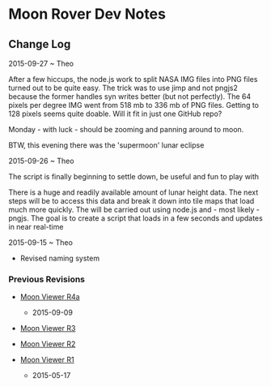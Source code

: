Moon Rover Dev Notes
===






## Change Log

2015-09-27 ~ Theo

After a few hiccups, the node.js work to split NASA IMG files into PNG files turned out to be quite easy.
The trick was to use jimp and not pngjs2 because the former handles syn writes better (but not perfectly). 
The 64 pixels per degree IMG went from 518 mb to 336 mb of PNG files.
Getting to 128 pixels seems quite doable. Will it fit in just one GitHub repo?

Monday - with luck - should be zooming and panning around to moon.

BTW, this evening there was the 'supermoon' lunar eclipse



2015-09-26 ~ Theo

The script is finally beginning to settle down, be useful and fun to play with

There is a huge and readily available amount of lunar height data.
The next steps will be to access this data and break it down into tile maps that load much more quickly.
The will be carried out using node.js and - most likely - pngjs.
The goal is to create a script that loads in a few seconds and updates in near real-time 


2015-09-15 ~ Theo

* Revised naming system

### Previous Revisions
* [Moon Viewer R4a]( http://exploratoria.github.io/sandbox/astronomy/moon-viewer/moon-viewer-r4.html )
	* 2015-09-09

* [Moon Viewer R3]( http://exploratoria.github.io/sandbox/astronomy/moon-viewer/moon-viewer-r3.html )
* [Moon Viewer R2]( http://exploratoria.github.io/sandbox/astronomy/moon-viewer//moon-viewer-r2.html )
* [Moon Viewer R1]( http://exploratoria.github.io/sandbox/astronomy/moon-viewer//moon-viewer-r1.html )
	* 2015-05-17
